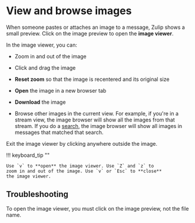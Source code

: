 # View and browse images

When someone pastes or attaches an image to a message, Zulip shows a small
preview. Click on the image preview to open the **image viewer**.

In the image viewer, you can:

* Zoom in and out of the image

* Click and drag the image

* **Reset zoom** so that the image is recentered and its original size

* **Open** the image in a new browser tab

* **Download** the image

* Browse other images in the current view. For example, if you're in a
  stream view, the image browser will show all the images from that stream. If
  you do a [search](/help/search-for-messages), the image browser will show
  all images in messages that matched that search.

Exit the image viewer by clicking anywhere outside the image.

!!! keyboard_tip ""

    Use `v` to **open** the image viewer. Use `Z` and `z` to
    zoom in and out of the image. Use `v` or `Esc` to **close**
    the image viewer.

## Troubleshooting

To open the image viewer, you must click on the image preview, not the file name.
